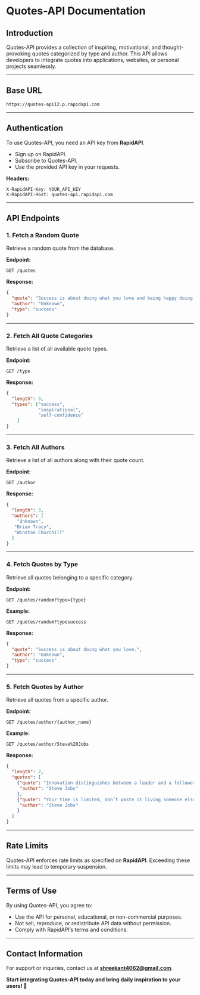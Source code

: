 # **Quotes-API Documentation**

## **Introduction**
Quotes-API provides a collection of inspiring, motivational, and thought-provoking quotes categorized by type and author. This API allows developers to integrate quotes into applications, websites, or personal projects seamlessly.

---

## **Base URL**
```
https://quotes-api12.p.rapidapi.com
```

---

## **Authentication**
To use Quotes-API, you need an API key from **RapidAPI**.
- Sign up on RapidAPI.
- Subscribe to Quotes-API.
- Use the provided API key in your requests.

**Headers:**
```
X-RapidAPI-Key: YOUR_API_KEY
X-RapidAPI-Host: quotes-api.rapidapi.com
```

---

## **API Endpoints**

### **1. Fetch a Random Quote**
Retrieve a random quote from the database.

**Endpoint:**
```
GET /quotes
```
**Response:**
```json
{
  "quote": "Success is about doing what you love and being happy doing it.",
  "author": "Unknown",
  "type": "success"
}
```

---

### **2. Fetch All Quote Categories**
Retrieve a list of all available quote types.

**Endpoint:**
```
GET /type
```
**Response:**
```json
{
  "length": 3,
  "types": ["success",
            "inspirational", 
            "self-confidence"
    ]
}
```

---

### **3. Fetch All Authors**
Retrieve a list of all authors along with their quote count.

**Endpoint:**
```
GET /author
```
**Response:**
```json
{
  "length": 3,
  "authors": [
    "Unknown", 
   "Brian Tracy", 
   "Winston Churchill"
  ]
}
```

---

### **4. Fetch Quotes by Type**
Retrieve all quotes belonging to a specific category.

**Endpoint:**
```
GET /quotes/random?type={type}
```
**Example:**
```
GET /quotes/random?typesuccess
```
**Response:**
```json
{
  "quote": "Success is about doing what you love.",
  "author": "Unknown", 
  "type": "success"
}
```

---

### **5. Fetch Quotes by Author**
Retrieve all quotes from a specific author.

**Endpoint:**
```
GET /quotes/author/{author_name}
```
**Example:**
```
GET /quotes/author/Steve%20Jobs
```
**Response:**
```json
{
  "length": 2,
  "quotes": [
    {"quote": "Innovation distinguishes between a leader and a follower.", 
     "author": "Steve Jobs"
    },
    {"quote": "Your time is limited, don’t waste it living someone else’s life.",
     "author": "Steve Jobs"
    }
  ]
}
```

---

## **Rate Limits**
Quotes-API enforces rate limits as specified on **RapidAPI**. Exceeding these limits may lead to temporary suspension.

---

## **Terms of Use**
By using Quotes-API, you agree to:
- Use the API for personal, educational, or non-commercial purposes.
- Not sell, reproduce, or redistribute API data without permission.
- Comply with RapidAPI’s terms and conditions.

---

## **Contact Information**
For support or inquiries, contact us at **shreekant4062@gmail.com**.

**Start integrating Quotes-API today and bring daily inspiration to your users! 🚀**


